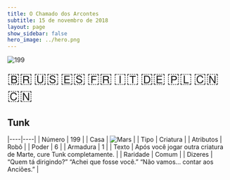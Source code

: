 ```yaml
---
title: O Chamado dos Arcontes
subtitle: 15 de novembro de 2018
layout: page
show_sidebar: false
hero_image: ../hero.png
---
```


![199](https://mastervault-storage-prod.s3.amazonaws.com/media/card_front/pt/341_199_FW92QH6WPGCW_pt.png)

<span title="Português" style="font-size: 32px;cursor: pointer;" onclick="javascript:document.querySelector('img[alt=\'199\']').src=document.querySelector('img[alt=\'199\']').src.replace(/card_front\/[^/]+/, 'card_front/pt').replace(/_[^/.0-9]+\.png/, '_pt.png')">🇧🇷</span>
<span title="English" style="font-size: 32px;cursor: pointer;" onclick="javascript:document.querySelector('img[alt=\'199\']').src=document.querySelector('img[alt=\'199\']').src.replace(/card_front\/[^/]+/, 'card_front/en').replace(/_[^/.0-9]+\.png/, '_en.png')">🇺🇸</span>
<span title="Español" style="font-size: 32px;cursor: pointer;" onclick="javascript:document.querySelector('img[alt=\'199\']').src=document.querySelector('img[alt=\'199\']').src.replace(/card_front\/[^/]+/, 'card_front/es').replace(/_[^/.0-9]+\.png/, '_es.png')">🇪🇸</span>
<span title="Français" style="font-size: 32px;cursor: pointer;" onclick="javascript:document.querySelector('img[alt=\'199\']').src=document.querySelector('img[alt=\'199\']').src.replace(/card_front\/[^/]+/, 'card_front/fr').replace(/_[^/.0-9]+\.png/, '_fr.png')">🇫🇷</span>
<span title="Italiano" style="font-size: 32px;cursor: pointer;" onclick="javascript:document.querySelector('img[alt=\'199\']').src=document.querySelector('img[alt=\'199\']').src.replace(/card_front\/[^/]+/, 'card_front/it').replace(/_[^/.0-9]+\.png/, '_it.png')">🇮🇹</span>
<span title="Deutsche" style="font-size: 32px;cursor: pointer;" onclick="javascript:document.querySelector('img[alt=\'199\']').src=document.querySelector('img[alt=\'199\']').src.replace(/card_front\/[^/]+/, 'card_front/de').replace(/_[^/.0-9]+\.png/, '_de.png')">🇩🇪</span>
<span title="Polskie" style="font-size: 32px;cursor: pointer;" onclick="javascript:document.querySelector('img[alt=\'199\']').src=document.querySelector('img[alt=\'199\']').src.replace(/card_front\/[^/]+/, 'card_front/pl').replace(/_[^/.0-9]+\.png/, '_pl.png')">🇵🇱</span>
<span title="简体中文" style="font-size: 32px;cursor: pointer;" onclick="javascript:document.querySelector('img[alt=\'199\']').src=document.querySelector('img[alt=\'199\']').src.replace(/card_front\/[^/]+/, 'card_front/zh-hans').replace(/_[^/.0-9]+\.png/, '_zh-hans.png')">🇨🇳</span>
<span title="繁體中文" style="font-size: 32px;cursor: pointer;" onclick="javascript:document.querySelector('img[alt=\'199\']').src=document.querySelector('img[alt=\'199\']').src.replace(/card_front\/[^/]+/, 'card_front/zh-hant').replace(/_[^/.0-9]+\.png/, '_zh-hant.png')">🇨🇳</span>

## Tunk

|----|----|
| Número | 199 |
| Casa | ![Mars](https://archonarcana.com/images/thumb/d/de/Mars.png/22px-Mars.png "Marte") |
| Tipo | Criatura |
| Atributos | Robô |
| Poder | 6 |
| Armadura | 1 |
| Texto | Após você jogar outra criatura de Marte, cure Tunk completamente. |
| Raridade | Comum |
| Dizeres | “Quem tá dirigindo?” “Achei que fosse você.” “Não vamos… contar aos Anciões.” |
